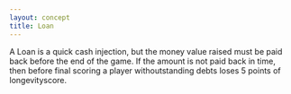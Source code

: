 ```yaml
---
layout: concept
title: Loan
---
```


A Loan is a quick cash injection, but the money value raised must be paid back before the end of the game. If the amount is not paid back in time, then before final scoring a player withoutstanding debts loses 5 points of longevityscore.
